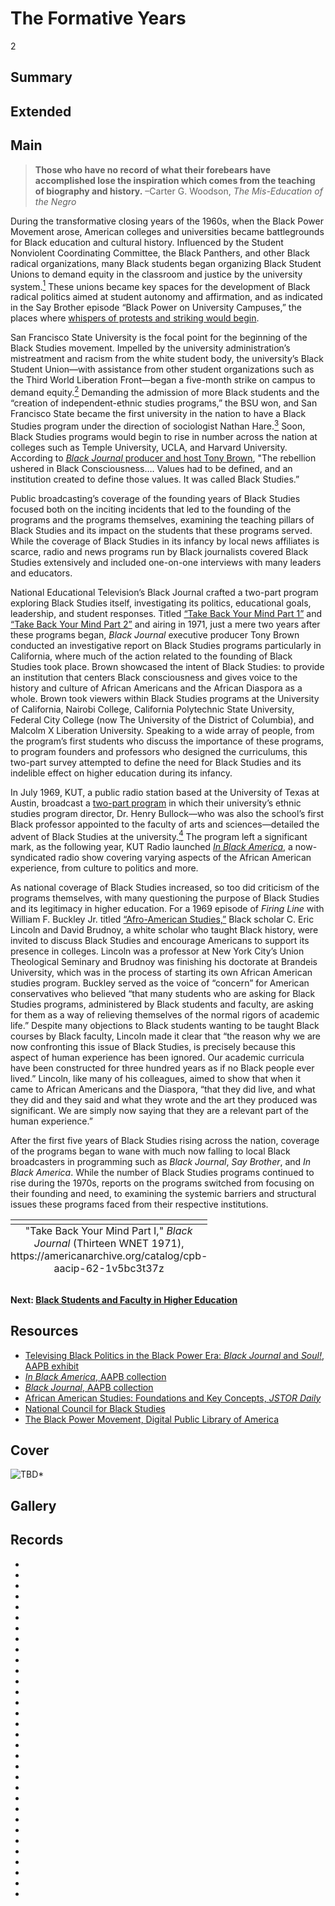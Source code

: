 # The Formative Years

2

## Summary

## Extended

## Main

>**Those who have no record of what their forebears have accomplished lose the inspiration which comes from the teaching of biography and history.**
 –Carter G. Woodson, *The Mis-Education of the Negro*

During the transformative closing years of the 1960s, when the Black Power Movement arose, American colleges and universities became battlegrounds for Black education and cultural history. Influenced by the Student Nonviolent Coordinating Committee, the Black Panthers, and other Black radical organizations, many Black students began organizing Black Student Unions to demand equity in the classroom and justice by the university system.[<sup>1</sup>](/exhibit/odyssey-of-black-studies-in-public-broadcasting/notes#1) These unions became key spaces for the development of Black radical politics aimed at student autonomy and affirmation, and as indicated in the Say Brother episode “Black Power on University Campuses,” the places where [whispers of protests and striking would begin](https://americanarchive.org/catalog/cpb-aacip-15-99p2w600). 

San Francisco State University is the focal point for the beginning of the Black Studies movement. Impelled by the university administration’s mistreatment and racism from the white student body, the university’s Black Student Union—with assistance from other student organizations such as the Third World Liberation Front—began a five-month strike on campus to demand equity.[<sup>2</sup>](/exhibit/odyssey-of-black-studies-in-public-broadcasting/notes#2) Demanding the admission of more Black students and the “creation of independent-ethnic studies programs,” the BSU won, and San Francisco State became the first university in the nation to have a Black Studies program under the direction of sociologist Nathan Hare.[<sup>3</sup>](/exhibit/odyssey-of-black-studies-in-public-broadcasting/notes#3) Soon, Black Studies programs would begin to rise in number across the nation at colleges such as Temple University, UCLA, and Harvard University. According to [*Black Journal* producer and host Tony Brown](https://americanarchive.org/catalog/cpb-aacip-62-1v5bc3t37z?start=338.43&end=386.25), "The rebellion ushered in Black Consciousness…. Values had to be defined, and an institution created to define those values. It was called Black Studies.”

Public broadcasting’s coverage of the founding years of Black Studies focused both on the inciting incidents that led to the founding of the programs and the programs themselves, examining the teaching pillars of Black Studies and its impact on the students that these programs served. While the coverage of Black Studies in its infancy by local news affiliates is scarce, radio and news programs run by Black journalists covered Black Studies extensively and included one-on-one interviews with many leaders and educators. 

National Educational Television’s Black Journal crafted a two-part program exploring Black Studies itself, investigating its politics, educational goals, leadership, and student responses. Titled [“Take Back Your Mind Part 1”](https://americanarchive.org/catalog/cpb-aacip-62-1v5bc3t37z) and [“Take Back Your Mind Part 2”](https://americanarchive.org/catalog/cpb-aacip-62-kp7tm72c6x) and airing in 1971, just a mere two years after these programs began, *Black Journal* executive producer Tony Brown conducted an investigative report on Black Studies programs particularly in California, where much of the action related to the founding of Black Studies took place. Brown showcased the intent of Black Studies: to provide an institution that centers Black consciousness and gives voice to the history and culture of African Americans and the African Diaspora as a whole. Brown took viewers within Black Studies programs at the University of California, Nairobi College, California Polytechnic State University, Federal City College (now The University of the District of Columbia), and Malcolm X Liberation University. Speaking to a wide array of people, from the program’s first students who discuss the importance of these programs, to program founders and professors who designed the curriculums, this two-part survey attempted to define the need for Black Studies and its indelible effect on higher education during its infancy. 

In July 1969, KUT, a public radio station based at the University of Texas at Austin, broadcast a [two-part program](https://americanarchive.org/catalog/cpb-aacip-529-8g8ff3n557) in which their university’s ethnic studies program director, Dr. Henry Bullock—who was also the school’s first Black professor appointed to the faculty of arts and sciences—detailed the advent of Black Studies at the university.[<sup>4</sup>](/exhibit/odyssey-of-black-studies-in-public-broadcasting/notes#4) The program left a significant mark, as the following year, KUT Radio launched [*In Black America*](https://americanarchive.org/special_collections/kut-in-black-america), a now-syndicated radio show covering varying aspects of the African American experience, from culture to politics and more.

As national coverage of Black Studies increased, so too did criticism of the programs themselves, with many questioning the purpose of Black Studies and its legitimacy in higher education. For a 1969 episode of *Firing Line* with William F. Buckley Jr. titled [“Afro-American Studies,”](https://americanarchive.org/catalog/cpb-aacip-514-j678s4kj6z) Black scholar C. Eric Lincoln and David Brudnoy, a white scholar who taught Black history, were invited to discuss Black Studies and encourage Americans to support its presence in colleges. Lincoln was a professor at New York City’s Union Theological Seminary and Brudnoy was finishing his doctorate at Brandeis University, which was in the process of starting its own African American studies program. Buckley served as the voice of “concern” for American conservatives who believed “that many students who are asking for Black Studies programs, administered by Black students and faculty, are asking for them as a way of relieving themselves of the normal rigors of academic life.” Despite many objections to Black students wanting to be taught Black courses by Black faculty, Lincoln made it clear that “the reason why we are now confronting this issue of Black Studies, is precisely because this aspect of human experience has been ignored. Our academic curricula have been constructed for three hundred years as if no Black people ever lived.” Lincoln, like many of his colleagues, aimed to show that when it came to African Americans and the Diaspora, “that they did live, and what they did and they said and what they wrote and the art they produced was significant. We are simply now saying that they are a relevant part of the human experience.” 

After the first five years of Black Studies rising across the nation, coverage of the programs began to wane with much now falling to local Black broadcasters in programming such as *Black Journal*, *Say Brother*, and *In Black America*. While the number of Black Studies programs continued to rise during the 1970s, reports on the programs switched from focusing on their founding and need, to examining the systemic barriers and structural issues these programs faced from their respective institutions. 

<table class="exhibit-image half-image">
<caption align="bottom" class="exhibit-caption">"Take Back Your Mind Part I," <em>Black Journal</em> (Thirteen WNET 1971), https://americanarchive.org/catalog/cpb-aacip-62-1v5bc3t37z</caption>
<tr><td><a href="https://americanarchive.org/catalog/cpb-aacip-62-1v5bc3t37z" target="_blank"><img src="https://s3.amazonaws.com/americanarchive.org/exhibits/takebackyourmind.png" class="big-image" alt=""Take Back Your Mind Part I," *Black Journal* (Thirteen WNET 1971)"/></a></td></tr>
</table>

#### Next: [Black Students and Faculty in Higher Education](/exhibits/odyssey-of-black-studies-in-public-broadcasting/3-black-students-and-faculty-in-higher-education)

## Resources

- [Televising Black Politics in the Black Power Era: *Black Journal* and *Soul!*, AAPB exhibit](https://americanarchive.org/exhibits/black-power/)
- [*In Black America*, AAPB collection](https://americanarchive.org/special_collections/kut-in-black-america/)
- [*Black Journal*, AAPB collection](https://americanarchive.org/special_collections/black-journal/)
- [African American Studies: Foundations and Key Concepts, *JSTOR Daily*](https://daily.jstor.org/african-american-studies-foundations-and-key-concepts/)
- [National Council for Black Studies](https://ncbsonline.org/)
- [The Black Power Movement, Digital Public Library of America](https://dp.la/primary-source-sets/the-black-power-movement/)


## Cover
  <img title="Cover Image" alt="TBD*" src="https://s3.amazonaws.com/americanarchive.org/exhibits/tbd.jpg">

## Gallery

## Records
- [](/catalog/cpb-aacip-62-1v5bc3t37z)
- [](/catalog/cpb-aacip-62-kp7tm72c6x)
- [](/catalog/cpb-aacip-529-8g8ff3n557)
- [](/catalog/cpb-aacip-529-rn3028qv4k)
- [](/catalog/cpb-aacip-529-445h990g1k)
- [](/catalog/cpb-aacip-514-j678s4kj6z)
- [](/catalog/cpb-aacip-293-vq2s46hp12)
- [](/catalog/cpb-aacip-293-61rfjdrs)
- [](/catalog/cpb-aacip-15-9s17ss5w)
- [](/catalog/cpb-aacip-88-s46h12vq61)
- [](/catalog/cpb-aacip-fb2cd765573)
- [](/catalog/cpb-aacip-df0befbce31)
- [](/catalog/cpb-aacip-1b389924a6a)
- [](/catalog/cpb-aacip-f1ec16219f1)
- [](/catalog/cpb-aacip-529-qr4nk37g39)
- [](/catalog/cpb-aacip-529-cj87h1ft9m)
- [](/catalog/cpb-aacip-529-bc3st7g114)
- [](/catalog/cpb-aacip-529-5m6251gr14)
- [](/catalog/cpb-aacip-529-jq0sq8rq81)
- [](/catalog/cpb-aacip-529-w66930q94g)
- [](/catalog/cpb-aacip-529-ks6j09xd29)
- [](/catalog/cpb-aacip-529-p843r0r62f)
- [](/catalog/cpb-aacip-529-j96057f42z)
- [](/catalog/cpb-aacip-345-94hmh173)
- [](/catalog/cpb-aacip-15-99p2w600)
- [](/catalog/cpb-aacip-500-vm42wr90)
- [](/catalog/cpb-aacip-529-7659c6t81v)
- [](/catalog/cpb-aacip-305-1289335k)
- [](/catalog/cpb-aacip-305-89r22j6z)
- [](/catalog/cpb-aacip-191-182jm7sh)
- [](/catalog/cpb-aacip-17-89281hpg)
- [](/catalog/cpb-aacip-3286ed6e25c)
